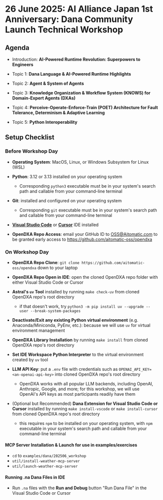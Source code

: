 # 26 June 2025: AI Alliance Japan 1st Anniversary: Dana Community Launch Technical Workshop

## Agenda

- Introduction: __AI-Powered Runtime Revolution: Superpowers to Engineers__

- Topic 1: __Dana Language & AI-Powered Runtime Highlights__

- Topic 2: __Agent & System of Agents__

- Topic 3: __Knowledge Organization & Workflow System (KNOWS) for Domain-Expert Agents (DXAs)__

- Topic 4: __Perceive-Operate-Enforce-Train (POET) Architecture for Fault Tolerance, Determinism & Adaptive Learning__

- Topic 5: __Python Interoperability__

## Setup Checklist

### Before Workshop Day

- __Operating System__: MacOS, Linux, or Windows Subsystem for Linux (WSL)

- __Python__: 3.12 or 3.13 installed on your operating system
  - Corresponding `python3` executable must be in your system's search path and callable from your command-line terminal

- __Git__: installed and configured on your operating system
  - Corresponding `git` executable must be in your system's search path and callable from your command-line terminal

- [__Visual Studio Code__](https://code.visualstudio.com/download) or [__Cursor__](https://www.cursor.com/downloads) IDE installed

- __OpenDXA Repo Access__: email your GitHub ID to OSS@Aitomatic.com to be granted early access to https://github.com/aitomatic-oss/opendxa

### On Workshop Day

- __OpenDXA Repo Clone__: `git clone https://github.com/aitomatic-oss/opendxa` down to your laptop

- __OpenDXA Repo Open in IDE__: open the cloned OpenDXA repo folder with either Visual Studio Code or Cursor

- __Astral's `uv` Tool__ installed by running `make check-uv` from cloned OpenDXA repo's root directory
  - if that doesn't work, try `python3 -m pip install uv --upgrade --user --break-system-packages`

- __Deactivate/Exit any existing Python virtual environment__ (e.g. Anaconda/Miniconda, PyEnv, etc.): because we will use `uv` for virtual environment management

- __OpenDXA Library Installation__ by running `make install` from cloned OpenDXA repo's root directory

- __Set IDE Workspace Python Interpreter__ to the virtual environment created by `uv` tool

- __LLM API Key__: put a `.env` file with credentials such as `OPENAI_API_KEY=<an-openai-api-key>` into cloned OpenDXA repo's root directory
  - OpenDXA works with all popular LLM backends, including OpenAI, Anthropic, Google, and more;
    for this workshop, we will use OpenAI's API keys as most participants readily have them

- (Optional but Recommended) __Dana Extension for Visual Studio Code or Cursor__ installed by running `make install-vscode` or `make install-cursor` from cloned OpenDXA repo's root directory
  - this requires `npm` to be installed on your operating system,
    with `npm` executable in your system's search path and callable from your command-line terminal

#### MCP Server Installation & Launch for use in examples/exercises

- `cd` to `examples/dana/202506_workshop`
- `util/install-weather-mcp-server`
- `util/launch-weather-mcp-server`

#### Running .na Dana Files in IDE

- Run `.na` files with the __Run and Debug__ button "Run Dana File" in the Visual Studio Code or Cursor
